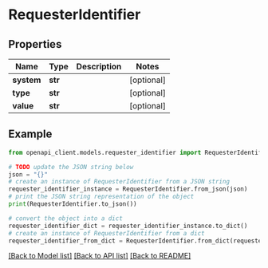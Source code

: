 # RequesterIdentifier


## Properties

Name | Type | Description | Notes
------------ | ------------- | ------------- | -------------
**system** | **str** |  | [optional] 
**type** | **str** |  | [optional] 
**value** | **str** |  | [optional] 

## Example

```python
from openapi_client.models.requester_identifier import RequesterIdentifier

# TODO update the JSON string below
json = "{}"
# create an instance of RequesterIdentifier from a JSON string
requester_identifier_instance = RequesterIdentifier.from_json(json)
# print the JSON string representation of the object
print(RequesterIdentifier.to_json())

# convert the object into a dict
requester_identifier_dict = requester_identifier_instance.to_dict()
# create an instance of RequesterIdentifier from a dict
requester_identifier_from_dict = RequesterIdentifier.from_dict(requester_identifier_dict)
```
[[Back to Model list]](../README.md#documentation-for-models) [[Back to API list]](../README.md#documentation-for-api-endpoints) [[Back to README]](../README.md)


